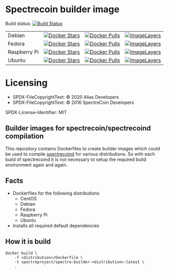 # Spectrecoin builder image

Build status: [![Build Status](https://ci.spectreproject.io/buildStatus/icon?job=Spectrecoin/spectre-builder/develop&build=10)](https://ci.spectreproject.io/job/Spectrecoin/job/spectre-builder/job/develop/)

|              |   |   |    |
|:--           |:--|:--|:---|
| Debian       | [![Docker Stars](https://img.shields.io/docker/stars/spectreproject/spectre-builder-debian.svg)](https://hub.docker.com/r/spectreproject/spectre-builder-debian/) | [![Docker Pulls](https://img.shields.io/docker/pulls/spectreproject/spectre-builder-debian.svg)](https://hub.docker.com/r/spectreproject/spectre-builder-debian/) | [![ImageLayers](https://images.microbadger.com/badges/image/spectreproject/spectre-builder-debian.svg)](https://microbadger.com/#/images/spectreproject/spectre-builder-debian) |
| Fedora       | [![Docker Stars](https://img.shields.io/docker/stars/spectreproject/spectre-builder-fedora.svg)](https://hub.docker.com/r/spectreproject/spectre-builder-fedora/) | [![Docker Pulls](https://img.shields.io/docker/pulls/spectreproject/spectre-builder-fedora.svg)](https://hub.docker.com/r/spectreproject/spectre-builder-fedora/) | [![ImageLayers](https://images.microbadger.com/badges/image/spectreproject/spectre-builder-fedora.svg)](https://microbadger.com/#/images/spectreproject/spectre-builder-fedora) |
| Raspberry Pi | [![Docker Stars](https://img.shields.io/docker/stars/spectreproject/spectre-builder-raspi.svg)](https://hub.docker.com/r/spectreproject/spectre-builder-raspi/) | [![Docker Pulls](https://img.shields.io/docker/pulls/spectreproject/spectre-builder-raspi.svg)](https://hub.docker.com/r/spectreproject/spectre-builder-raspi/) | [![ImageLayers](https://images.microbadger.com/badges/image/spectreproject/spectre-builder-raspi.svg)](https://microbadger.com/#/images/spectreproject/spectre-builder-raspi)   |
| Ubuntu       | [![Docker Stars](https://img.shields.io/docker/stars/spectreproject/spectre-builder-ubuntu.svg)](https://hub.docker.com/r/spectreproject/spectre-builder-ubuntu/) | [![Docker Pulls](https://img.shields.io/docker/pulls/spectreproject/spectre-builder-ubuntu.svg)](https://hub.docker.com/r/spectreproject/spectre-builder-ubuntu/) | [![ImageLayers](https://images.microbadger.com/badges/image/spectreproject/spectre-builder-ubuntu.svg)](https://microbadger.com/#/images/spectreproject/spectre-builder-ubuntu) |

# Licensing

- SPDX-FileCopyrightText: © 2020 Alias Developers
- SPDX-FileCopyrightText: © 2016 SpectreCoin Developers

SPDX-License-Identifier: MIT

## Builder images for spectrecoin/spectrecoind compilation

This repository contains Dockerfiles to create builder images which could
be used to compile [spectrecoind](https://github.com/spectrecoin/spectre)
for various distributions. So with each build of spectrecoind it is not
necessary to setup the required build environment again and again.

## Facts
* Dockerfiles for the following distributions
  * CentOS
  * Debian
  * Fedora
  * Raspberry Pi
  * Ubuntu
* Installs all required default dependencies

## How it is build
```
docker build \
    -f <distribution>/Dockerfile \
    -t spectreproject/spectre-builder-<distribution>:latest \
    .
```
